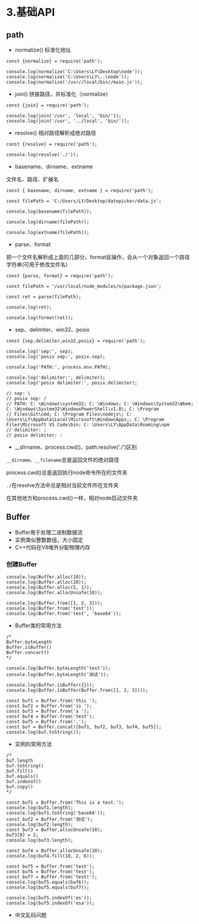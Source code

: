 # 3.基础API

## path

* normalize\(\)    标准化地址

```text
const {normalize} = require('path');

console.log(normalize('C:\Users\LY\Desktop\node'));
console.log(normalize('C:\Users\LY\..\node'));
console.log(normalize('/usr//local/bin//main.js'));
```

* join\(\)    拼接路径，并标准化（normalize）

```text
const {join} = require('path');

console.log(join('/usr', 'local', 'bin/'));
console.log(join('/usr', '../local', 'bin/'));
```

* resolve\(\) 相对路径解析成绝对路径

```text
const {resolve} = require('path');

console.log(resolve('./'));
```

* basename、dirname、extname

文件名、路径、扩展名

```text
const { basename, dirname, extname } = require('path');

const filePath = 'C:/Users/LY/Desktop/datepicker/data.js';

console.log(basename(filePath));

console.log(dirname(filePath));

console.log(extname(filePath));
```

* parse、format

把一个文件名解析成上面的几部分，format反操作，会从一个对象返回一个路径字符串\(可用于修改文件名\)

```text
const {parse, format} = require('path');

const filePath = '/usr/local/node_modules/n/package.json';

const ret = parse(filePath);

console.log(ret);

console.log(format(ret));
```

* sep、delimiter、win32、posix

```text
const {sep,delimiter,win32,posix} = require('path');

console.log('sep:', sep);
console.log('posix sep:', posix.sep);

console.log('PATH:', process.env.PATH);

console.log('delimiter:', delimiter);
console.log('posix delimiter:', posix.delimiter);

// sep: \
// posix sep: /
// PATH: C: \Windows\system32; C: \Windows; C: \Windows\System32\Wbem; C: \Windows\System32\WindowsPowerShell\v1.0\; C: \Program
// Files\Git\cmd; C: \Program Files\nodejs\; C: \Users\LY\AppData\Local\Microsoft\WindowsApps;; C: \Program Files\Microsoft VS Code\bin; C: \Users\LY\AppData\Roaming\npm
// delimiter: ;
// posix delimiter: :
```

* \_\_dirname、process.cwd\(\)、path.resolve\('./'\)区别

`__dirname、__filename`总是返回文件的绝对路径

process.cwd\(\)总是返回执行node命令所在的文件夹

`./`在resolve方法中总是相对当前文件所在文件夹

在其他地方和process.cwd\(\)一样，相对node启动文件夹

## Buffer

* Buffer用于处理二进制数据流
* 实例类似整数数组，大小固定
* C++代码在V8堆外分配物理内存

### 创建Buffer

```text
console.log(Buffer.alloc(10));
console.log(Buffer.alloc(20));
console.log(Buffer.alloc(5, 1));
console.log(Buffer.allocUnsafe(10));

console.log(Buffer.from([1, 2, 3]));
console.log(Buffer.from('test'));
console.log(Buffer.from('test', 'base64'));
```

* Buffer类的常用方法

```text
/*
Buffer.byteLength
Buffer.isBuffer()
Buffer.concact()
*/

console.log(Buffer.byteLength('test'));
console.log(Buffer.byteLength('测试'));

console.log(Buffer.isBuffer({}));
console.log(Buffer.isBuffer(Buffer.from([1, 2, 3])));

const buf1 = Buffer.from('this ');
const buf2 = Buffer.from('is ');
const buf3 = Buffer.from('a ');
const buf4 = Buffer.from('test');
const buf5 = Buffer.from('.');
const buf = Buffer.concat([buf1, buf2, buf3, buf4, buf5]);
console.log(buf.toString());
```

* 实例的常用方法

```text
/*
buf.length
buf.toString()
buf.fill()
buf.equals()
buf.indexof()
buf.copy()
*/

const buf1 = Buffer.from('This is a test.');
console.log(buf1.length);
console.log(buf1.toString('base64'));
const buf2 = Buffer.from('测试');
console.log(buf2.length);
const buf3 = Buffer.allocUnsafe(10);
buf3[0] = 2;
console.log(buf3.length);

const buf4 = Buffer.allocUnsafe(10);
console.log(buf4.fill(10, 2, 6));

const buf5 = Buffer.from('test');
const buf6 = Buffer.from('test');
const buf7 = Buffer.from('test!');
console.log(buf5.equals(buf6));
console.log(buf5.equals(buf7));

console.log(buf5.indexOf('es'));
console.log(buf5.indexOf('esa'));
```

* 中文乱码问题

